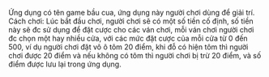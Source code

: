 Ứng dụng có tên game bầu cua, ứng dụng này người chơi dùng để giải trí.
Cách chơi: Lúc bắt đầu chơi, người chơi sẽ có một số tiền cố định, số tiền này sẽ đc sử dụng để đặt cược cho các ván chơi, mỗi ván chơi người chơi đc chọn một hay nhiều cửa, với các mức đặt cược của mỗi cửa từ 0 đến 500, ví dụ người chơi đặt vô ô tôm 20 điểm, khi đỗ có hiện tôm thì người chơi được 20 điểm và nếu không có tôm thì người chơi bị trừ 20 điểm, và số điểm được lưu lại trong ứng dụng.
